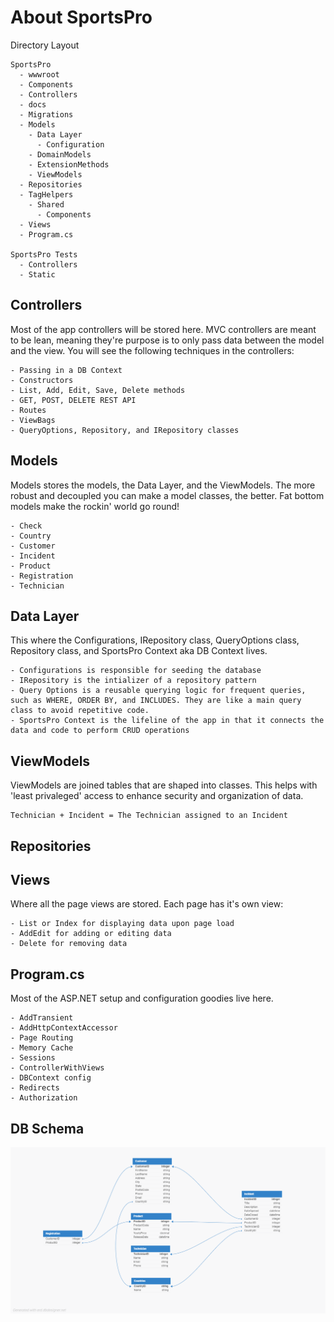 # About SportsPro

Directory Layout
```
SportsPro
  - wwwroot
  - Components
  - Controllers
  - docs
  - Migrations
  - Models
    - Data Layer
      - Configuration
    - DomainModels
    - ExtensionMethods
    - ViewModels
  - Repositories
  - TagHelpers
    - Shared
      - Components
  - Views
  - Program.cs

SportsPro Tests
  - Controllers
  - Static
```

## Controllers
Most of the app controllers will be stored here. MVC controllers are meant to be lean, meaning they're purpose is to only pass data between the model and the view. You will see the following techniques in the controllers:
```
- Passing in a DB Context
- Constructors
- List, Add, Edit, Save, Delete methods
- GET, POST, DELETE REST API
- Routes
- ViewBags
- QueryOptions, Repository, and IRepository classes
```
## Models
Models stores the models, the Data Layer, and the ViewModels. The more robust and decoupled you can make a model classes, the better. Fat bottom models make the rockin' world go round!
```
- Check
- Country
- Customer
- Incident
- Product
- Registration
- Technician
```
## Data Layer
This where the Configurations, IRepository class, QueryOptions class, Repository class, and SportsPro Context aka DB Context lives.
```
- Configurations is responsible for seeding the database
- IRepository is the intializer of a repository pattern
- Query Options is a reusable querying logic for frequent queries, such as WHERE, ORDER BY, and INCLUDES. They are like a main query class to avoid repetitive code.
- SportsPro Context is the lifeline of the app in that it connects the data and code to perform CRUD operations
```
## ViewModels
ViewModels are joined tables that are shaped into classes. This helps with 'least privaleged' access to enhance security and organization of data.
```
Technician + Incident = The Technician assigned to an Incident
```
## Repositories
## Views
Where all the page views are stored. Each page has it's own view:
```
- List or Index for displaying data upon page load
- AddEdit for adding or editing data
- Delete for removing data
```
## Program.cs
Most of the ASP.NET setup and configuration goodies live here.
```
- AddTransient
- AddHttpContextAccessor
- Page Routing
- Memory Cache
- Sessions
- ControllerWithViews
- DBContext config
- Redirects
- Authorization
```
## DB Schema
![SportsPro Schema](https://github.com/XINEXPORT/SportsPro/blob/main/SportsPro/docs/media/SportsProSchema.png)
